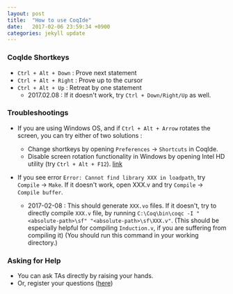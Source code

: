 ```yaml
---
layout: post
title:  "How to use CoqIde"
date:   2017-02-06 23:59:34 +0900
categories: jekyll update
---
```


### CoqIde Shortkeys

- `Ctrl + Alt + Down` : Prove next statement
- `Ctrl + Alt + Right` : Prove up to the cursor
- `Ctrl + Alt + Up` : Retreat by one statement
    + 2017.02.08 : If it doesn't work, try `Ctrl + Down/Right/Up` as well.

### Troubleshootings

- If you are using Windows OS, and if `Ctrl + Alt + Arrow` rotates the screen, you can try either of two solutions :
    + Change shortkeys by opening `Preferences` -> `Shortcuts` in CoqIde.
    + Disable screen rotation functionality in Windows by opening Intel HD utility (try `Ctrl + Alt + F12`). [link](http://superuser.com/questions/592684/disable-screen-orientation-hot-keys-in-windows-8-ctrl-alt-arrow)

- If you see error `Error: Cannot find library XXX in loadpath`, try `Compile` -> `Make`. If it doesn't work, open XXX.v and try `Compile` -> `Compile buffer`.
    + 2017-02-08 : This should generate `XXX.vo` files. If it doesn't, try to directly compile `XXX.v` file, by running `C:\Coq\bin\coqc -I "<absolute-path>\sf" "<absolute-path>\sf\XXX.v"`. (This should be especially helpful for compiling `Induction.v`, if you are suffering from compiling it) (You should run this command in your working directory.)

### Asking for Help

- You can ask TAs directly by raising your hands.
- Or, register your questions ([here](https://github.com/sigpl2017/sigpl2017.github.io/issues))
